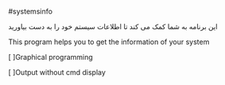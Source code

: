 
#systemsinfo


این برنامه به شما کمک می کند تا اطلاعات سیستم خود را به دست بیاورید

This program helps you to get the information of your system


[ ]Graphical programming

[ ]Output without cmd display
